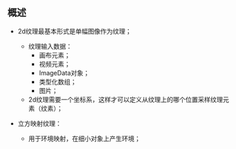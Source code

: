 ## 概述

* 2d纹理最基本形式是单幅图像作为纹理；
  + 纹理输入数据：
    - 画布元素；
    - 视频元素；
    - ImageData对象；
    - 类型化数组；
    - 图片；
  + 2d纹理需要一个坐标系，这样才可以定义从纹理上的哪个位置采样纹理元素（纹素）；

* 立方映射纹理：
  + 用于环境映射，在细小对象上产生环境；
